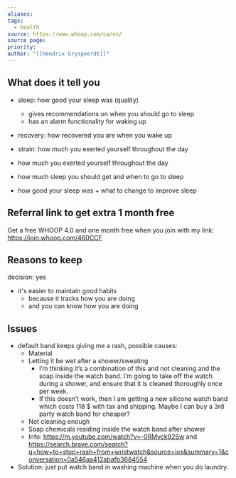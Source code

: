 ```yaml
---
aliases: 
tags:
  - health
source: https://www.whoop.com/ca/en/
source page: 
priority: 
author: "[[Hendrix Gryspeerdt]]"
---
```

## What does it tell you
- sleep: how good your sleep was (quality)
    - gives recommendations on when you should go to sleep
    - has an alarm functionality for waking up
- recovery: how recovered you are when you wake up
- strain: how much you exerted yourself throughout the day


- how much you exerted yourself throughout the day
- how much sleep you should get and when to go to sleep
- how good your sleep was + what to change to improve sleep

## Referral link to get extra 1 month free
Get a free WHOOP 4.0 and one month free when you join with my link: https://join.whoop.com/460CCF

## Reasons to keep
decision: yes
- it's easier to maintain good habits
    - because it tracks how you are doing
    - and you can know how you are doing

## Issues
- default band keeps giving me a rash, possible causes:
	- Material
	- Letting it be wet after a shower/sweating
		- I’m thinking it’s a combination of this and not cleaning and the soap inside the watch band. I’m going to take off the watch during a shower, and ensure that it is cleaned thoroughly once per week.
		- If this doesn’t work, then I am getting a new silicone watch band which costs 118 $ with tax and shipping. Maybe I can buy a 3rd party watch band for cheaper?
	- Not cleaning enough
	- Soap chemicals residing inside the watch band after shower
	- Info: https://m.youtube.com/watch?v=-0RMvck92Sw and https://search.brave.com/search?q=how+to+stop+rash+from+wristwatch&source=ios&summary=1&conversation=0a546aa412abafb3684554
- Solution: just put watch band in washing machine when you do laundry. 